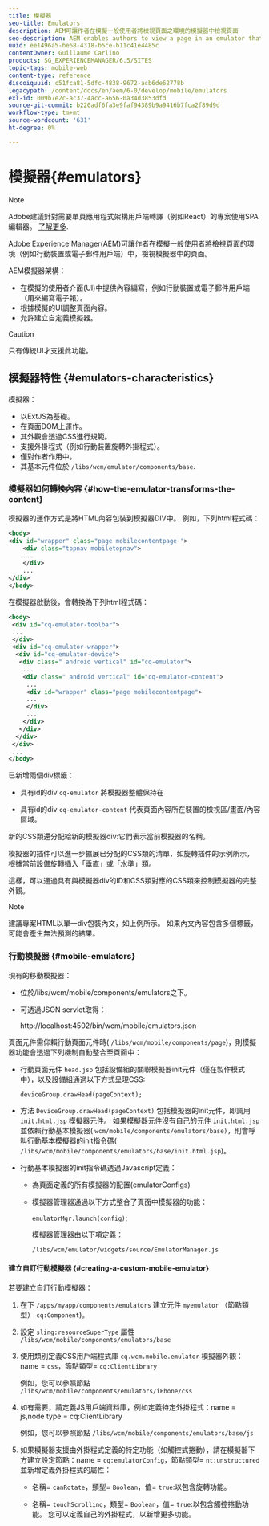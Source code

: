 ```yaml
---
title: 模擬器
seo-title: Emulators
description: AEM可讓作者在模擬一般使用者將檢視頁面之環境的模擬器中檢視頁面
seo-description: AEM enables authors to view a page in an emulator that simulates the environment in which an end-user will view the page
uuid: ee1496a5-be68-4318-b5ce-b11c41e4485c
contentOwner: Guillaume Carlino
products: SG_EXPERIENCEMANAGER/6.5/SITES
topic-tags: mobile-web
content-type: reference
discoiquuid: c51fca81-5dfc-4838-9672-acb6de62778b
legacypath: /content/docs/en/aem/6-0/develop/mobile/emulators
exl-id: 009b7e2c-ac37-4acc-a656-0a34d3853dfd
source-git-commit: b220adf6fa3e9faf94389b9a9416b7fca2f89d9d
workflow-type: tm+mt
source-wordcount: '631'
ht-degree: 0%

---
```


# 模擬器{#emulators}

>[!NOTE]
>
>Adobe建議針對需要單頁應用程式架構用戶端轉譯（例如React）的專案使用SPA編輯器。 [了解更多](/help/sites-developing/spa-overview.md).

Adobe Experience Manager(AEM)可讓作者在模擬一般使用者將檢視頁面的環境（例如行動裝置或電子郵件用戶端）中，檢視模擬器中的頁面。

AEM模擬器架構：

* 在模擬的使用者介面(UI)中提供內容編寫，例如行動裝置或電子郵件用戶端（用來編寫電子報）。
* 根據模擬的UI調整頁面內容。
* 允許建立自定義模擬器。

>[!CAUTION]
>
>只有傳統UI才支援此功能。

## 模擬器特性 {#emulators-characteristics}

模擬器：

* 以ExtJS為基礎。
* 在頁面DOM上運作。
* 其外觀會透過CSS進行規範。
* 支援外掛程式（例如行動裝置旋轉外掛程式）。
* 僅對作者作用中。
* 其基本元件位於 `/libs/wcm/emulator/components/base`.

### 模擬器如何轉換內容 {#how-the-emulator-transforms-the-content}

模擬器的運作方式是將HTML內容包裝到模擬器DIV中。 例如，下列html程式碼：

```xml
<body>
<div id="wrapper" class="page mobilecontentpage ">
    <div class="topnav mobiletopnav">
    ...
    </div>
    ...
</div>
</body>
```

在模擬器啟動後，會轉換為下列html程式碼：

```xml
<body>
 <div id="cq-emulator-toolbar">
 ...
 </div>
 <div id="cq-emulator-wrapper">
  <div id="cq-emulator-device">
   <div class=" android vertical" id="cq-emulator">
    ...
    <div class=" android vertical" id="cq-emulator-content">
     ...
     <div id="wrapper" class="page mobilecontentpage">
     ...
     </div>
     ...
    </div>
   </div>
  </div>
 </div>
 ...
</body>
```

已新增兩個div標籤：

* 具有id的div `cq-emulator` 將模擬器整體保持在

* 具有id的div `cq-emulator-content` 代表頁面內容所在裝置的檢視區/畫面/內容區域。

新的CSS類還分配給新的模擬器div:它們表示當前模擬器的名稱。

模擬器的插件可以進一步擴展已分配的CSS類的清單，如旋轉插件的示例所示，根據當前設備旋轉插入「垂直」或「水準」類。

這樣，可以通過具有與模擬器div的ID和CSS類對應的CSS類來控制模擬器的完整外觀。

>[!NOTE]
>
>建議專案HTML以單一div包裝內文，如上例所示。 如果內文內容包含多個標籤，可能會產生無法預測的結果。

### 行動模擬器 {#mobile-emulators}

現有的移動模擬器：

* 位於/libs/wcm/mobile/components/emulators之下。
* 可透過JSON servlet取得：

   http://localhost:4502/bin/wcm/mobile/emulators.json

頁面元件需仰賴行動頁面元件時( `/libs/wcm/mobile/components/page`)，則模擬器功能會透過下列機制自動整合至頁面中：

* 行動頁面元件 `head.jsp` 包括設備組的關聯模擬器init元件（僅在製作模式中），以及設備組通過以下方式呈現CSS:

   `deviceGroup.drawHead(pageContext);`

* 方法 `DeviceGroup.drawHead(pageContext)` 包括模擬器的init元件，即調用 `init.html.jsp` 模擬器元件。 如果模擬器元件沒有自己的元件 `init.html.jsp` 並依賴行動基本模擬器( `wcm/mobile/components/emulators/base)`，則會呼叫行動基本模擬器的init指令碼( `/libs/wcm/mobile/components/emulators/base/init.html.jsp`)。

* 行動基本模擬器的init指令碼透過Javascript定義：

   * 為頁面定義的所有模擬器的配置(emulatorConfigs)
   * 模擬器管理器通過以下方式整合了頁面中模擬器的功能：

      `emulatorMgr.launch(config)`;

      模擬器管理器由以下項定義：

      `/libs/wcm/emulator/widgets/source/EmulatorManager.js`

#### 建立自訂行動模擬器 {#creating-a-custom-mobile-emulator}

若要建立自訂行動模擬器：

1. 在下 `/apps/myapp/components/emulators` 建立元件 `myemulator` （節點類型） `cq:Component`)。

1. 設定 `sling:resourceSuperType` 屬性 `/libs/wcm/mobile/components/emulators/base`

1. 使用類別定義CSS用戶端程式庫 `cq.wcm.mobile.emulator` 模擬器外觀：name = `css`，節點類型= `cq:ClientLibrary`

   例如，您可以參照節點 `/libs/wcm/mobile/components/emulators/iPhone/css`

1. 如有需要，請定義JS用戶端資料庫，例如定義特定外掛程式：name = js,node type = cq:ClientLibrary

   例如，您可以參照節點 `/libs/wcm/mobile/components/emulators/base/js`

1. 如果模擬器支援由外掛程式定義的特定功能（如觸控式捲動），請在模擬器下方建立設定節點：name = `cq:emulatorConfig`，節點類型= `nt:unstructured` 並新增定義外掛程式的屬性：

   * 名稱= `canRotate`，類型= `Boolean`，值= `true`:以包含旋轉功能。

   * 名稱= `touchScrolling`，類型= `Boolean`，值= `true`:以包含觸控捲動功能。
   您可以定義自己的外掛程式，以新增更多功能。
